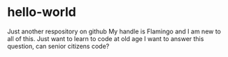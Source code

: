 # hello-world
Just another respository on github
My handle is Flamingo and I am new to all of this.
Just want to learn to code at old age
I want to answer this question, can senior citizens code?
